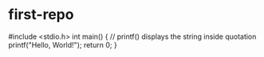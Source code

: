 # first-repo
#include <stdio.h>
int main() {
   // printf() displays the string inside quotation
   printf("Hello, World!");
   return 0;
}
